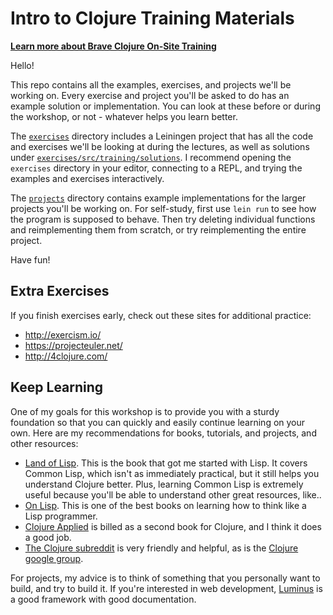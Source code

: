 # Intro to Clojure Training Materials

[**Learn more about Brave Clojure On-Site Training**](http://www.braveclojure.com/training/)

Hello!

This repo contains all the examples, exercises, and projects we'll be
working on. Every exercise and project you'll be asked to do has an
example solution or implementation. You can look at these before or
during the workshop, or not - whatever helps you learn better.

The [`exercises`](exercises) directory includes a Leiningen project
that has all the code and exercises we'll be looking at during the
lectures, as well as solutions under
[`exercises/src/training/solutions`](exercises/src/training/solutions). I
recommend opening the `exercises` directory in your editor, connecting
to a REPL, and trying the examples and exercises interactively.

The [`projects`](projects) directory contains example implementations
for the larger projects you'll be working on. For self-study, first
use `lein run` to see how the program is supposed to behave. Then try
deleting individual functions and reimplementing them from scratch, or
try reimplementing the entire project.

Have fun!

## Extra Exercises

If you finish exercises early, check out these sites for additional practice:

* http://exercism.io/
* https://projecteuler.net/
* http://4clojure.com/

## Keep Learning

One of my goals for this workshop is to provide you with a sturdy
foundation so that you can quickly and easily continue learning on
your own. Here are my recommendations for books, tutorials, and
projects, and other resources:

* [Land of Lisp](http://www.amazon.com/Land-Lisp-Learn-Program-Game/dp/1593272812). This
  is the book that got me started with Lisp. It covers Common Lisp,
  which isn't as immediately practical, but it still helps you
  understand Clojure better. Plus, learning Common Lisp is extremely
  useful because you'll be able to understand other great resources,
  like..
* [On Lisp](http://www.paulgraham.com/onlisp.html). This is one of the
  best books on learning how to think like a Lisp programmer.
* [Clojure Applied](http://www.amazon.com/Clojure-Applied-Practitioner-Ben-Vandgrift/dp/1680500740/)
  is billed as a second book for Clojure, and I think it does a good job.
* [The Clojure subreddit](https://www.reddit.com/r/clojure) is very
  friendly and helpful, as is the [Clojure google group](https://groups.google.com/forum/#!forum/clojure).

For projects, my advice is to think of something that you personally
want to build, and try to build it. If you're interested in web
development, [Luminus](http://www.luminusweb.net/) is a good framework
with good documentation.
